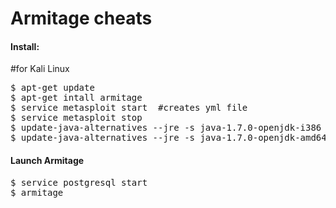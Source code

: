 Armitage cheats
==============

<h4>Install:</h4>
#for Kali Linux
<pre>
$ apt-get update
$ apt-get intall armitage
$ service metasploit start	#creates yml file
$ service metasploit stop 
$ update-java-alternatives --jre -s java-1.7.0-openjdk-i386   #for 32 bit
$ update-java-alternatives --jre -s java-1.7.0-openjdk-amd64  #for 64 bit
</pre>

<h4>Launch Armitage</h4>
<pre>
$ service postgresql start
$ armitage
</pre>
